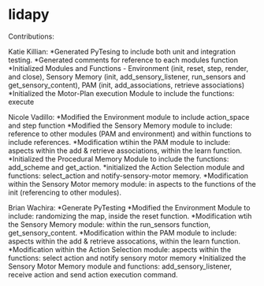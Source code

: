 # lidapy

Contributions:

  Katie Killian:
    *Generated PyTesing to include both unit and integration testing. 
    *Generated comments for reference to each modules function
    *Initialized Modules and Functions - Environment (init, reset, step, render, and close), Sensory Memory (init, add_sensory_listener, run_sensors and get_sensory_content), PAM (init, add_associations, retrieve associations)
    *Initialized the Motor-Plan execution Module to include the functions: execute

  Nicole Vadillo:
    *Modified the Environment module to include action_space and step function
    *Modified the Sensory Memory module to include: reference to other modules (PAM and environment) and within functions to include references.
    *Modification wtihin the PAM module to include: aspects within the add & retrieve associations, within the learn function.
    *Initialized the Procedural Memory Module to include the functions: add_scheme and get_action.
    *initialized the Action Selection module and functions: select_action and notify-sensory-motor memory.
    *Modification within the Sensory Motor memory module: in aspects to the functions of the init (referencing to other modules). 

  Brian Wachira: 
    *Generate PyTesting
    *Modified the Environment Module to include: randomizing the map, inside the reset function.
    *Modification wtih the Sensory Memory module: within the run_sensors function, get_sensory_content. 
    *Modification within the PAM module to include: aspects within the add & retrieve assocations, within the learn function.
    *Modification within the Action Selection module: aspects within the functions: select action and notify sensory motor memory
    *Initialized the Sensory Motor Memory module and functions: add_sensory_listener, receive action and send action execution command. 
    
